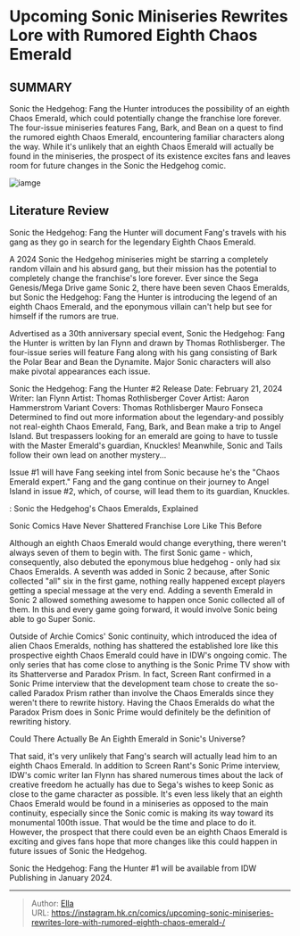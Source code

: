 # Upcoming Sonic Miniseries Rewrites Lore with Rumored Eighth Chaos Emerald 


## SUMMARY 



  Sonic the Hedgehog: Fang the Hunter introduces the possibility of an eighth Chaos Emerald, which could potentially change the franchise lore forever.   The four-issue miniseries features Fang, Bark, and Bean on a quest to find the rumored eighth Chaos Emerald, encountering familiar characters along the way.   While it&#39;s unlikely that an eighth Chaos Emerald will actually be found in the miniseries, the prospect of its existence excites fans and leaves room for future changes in the Sonic the Hedgehog comic.  

![iamge](https://static1.srcdn.com/wordpress/wp-content/uploads/2023/11/new-sonic-miniseries-explores-eighth-chaos-emerald.jpg)

## Literature Review

Sonic the Hedgehog: Fang the Hunter will document Fang&#39;s travels with his gang as they go in search for the legendary Eighth Chaos Emerald.




A 2024 Sonic the Hedgehog miniseries might be starring a completely random villain and his absurd gang, but their mission has the potential to completely change the franchise&#39;s lore forever. Ever since the Sega Genesis/Mega Drive game Sonic 2, there have been seven Chaos Emeralds, but Sonic the Hedgehog: Fang the Hunter is introducing the legend of an eighth Chaos Emerald, and the eponymous villain can&#39;t help but see for himself if the rumors are true.




Advertised as a 30th anniversary special event, Sonic the Hedgehog: Fang the Hunter is written by Ian Flynn and drawn by Thomas Rothlisberger. The four-issue series will feature Fang along with his gang consisting of Bark the Polar Bear and Bean the Dynamite. Major Sonic characters will also make pivotal appearances each issue.

 Sonic the Hedgehog: Fang the Hunter #2                 Release Date:  February 21, 2024    Writer:  Ian Flynn    Artist:  Thomas Rothlisberger    Cover Artist:  Aaron Hammerstrom    Variant Covers:  Thomas Rothlisberger Mauro Fonseca   Determined to find out more information about the legendary-and possibly not real-eighth Chaos Emerald, Fang, Bark, and Bean make a trip to Angel Island. But trespassers looking for an emerald are going to have to tussle with the Master Emerald&#39;s guardian, Knuckles! Meanwhile, Sonic and Tails follow their own lead on another mystery...   



Issue #1 will have Fang seeking intel from Sonic because he&#39;s the &#34;Chaos Emerald expert.&#34; Fang and the gang continue on their journey to Angel Island in issue #2, which, of course, will lead them to its guardian, Knuckles.




 : Sonic the Hedgehog&#39;s Chaos Emeralds, Explained


 Sonic Comics Have Never Shattered Franchise Lore Like This Before 
          

Although an eighth Chaos Emerald would change everything, there weren&#39;t always seven of them to begin with. The first Sonic game - which, consequently, also debuted the eponymous blue hedgehog - only had six Chaos Emeralds. A seventh was added in Sonic 2 because, after Sonic collected &#34;all&#34; six in the first game, nothing really happened except players getting a special message at the very end. Adding a seventh Emerald in Sonic 2 allowed something awesome to happen once Sonic collected all of them. In this and every game going forward, it would involve Sonic being able to go Super Sonic.

Outside of Archie Comics&#39; Sonic continuity, which introduced the idea of alien Chaos Emeralds, nothing has shattered the established lore like this prospective eighth Chaos Emerald could have in IDW&#39;s ongoing comic. The only series that has come close to anything is the Sonic Prime TV show with its Shatterverse and Paradox Prism. In fact, Screen Rant confirmed in a Sonic Prime interview that the development team chose to create the so-called Paradox Prism rather than involve the Chaos Emeralds since they weren&#39;t there to rewrite history. Having the Chaos Emeralds do what the Paradox Prism does in Sonic Prime would definitely be the definition of rewriting history.






 Could There Actually Be An Eighth Emerald in Sonic&#39;s Universe? 
          

That said, it&#39;s very unlikely that Fang&#39;s search will actually lead him to an eighth Chaos Emerald. In addition to Screen Rant&#39;s Sonic Prime interview, IDW&#39;s comic writer Ian Flynn has shared numerous times about the lack of creative freedom he actually has due to Sega&#39;s wishes to keep Sonic as close to the game character as possible. It&#39;s even less likely that an eighth Chaos Emerald would be found in a miniseries as opposed to the main continuity, especially since the Sonic comic is making its way toward its monumental 100th issue. That would be the time and place to do it. However, the prospect that there could even be an eighth Chaos Emerald is exciting and gives fans hope that more changes like this could happen in future issues of Sonic the Hedgehog.






Sonic the Hedgehog: Fang the Hunter #1 will be available from IDW Publishing in January 2024.





---

> Author: [Ella](https://instagram.hk.cn/)  
> URL: https://instagram.hk.cn/comics/upcoming-sonic-miniseries-rewrites-lore-with-rumored-eighth-chaos-emerald-/  

